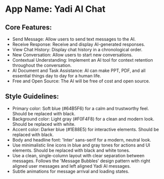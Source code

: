 # **App Name**: Yadi AI Chat

## Core Features:

- Send Message: Allow users to send text messages to the AI.
- Receive Response: Receive and display AI-generated responses.
- View Chat History: Display chat history in a chronological order.
- New Conversation: Allow users to start new conversations.
- Contextual Understanding: Implement an AI tool for context retention throughout the conversation.
- AI Document and Task Assistance: AI can make PPT, PDF, and all essential things day to day for a human life.
- Free and Open Source: The AI will be free of cost and open source.

## Style Guidelines:

- Primary color: Soft blue (#64B5F6) for a calm and trustworthy feel. Should be replaced with black.
- Background color: Light gray (#F0F4F8) for a clean and modern look. Should be replaced with white.
- Accent color: Darker blue (#1E88E5) for interactive elements. Should be replaced with black.
- Body and headline font: 'Inter' sans-serif for a modern, neutral look.
- Use minimalistic line icons in blue and gray tones for actions and UI elements. Should be replaced with black and white tones.
- Use a clean, single-column layout with clear separation between messages. Follows the 'Message Bubbles' design pattern with right aligned user messages and left aligned Yadi AI messages.
- Subtle animations for message arrival and loading states.